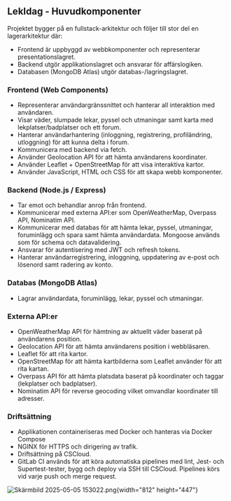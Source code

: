 ## LekIdag - Huvudkomponenter
Projektet bygger på en fullstack-arkitektur och följer till stor del en lagerarkitektur där:

* Frontend är uppbyggd av webbkomponenter och representerar presentationslagret.
* Backend utgör applikationslagret och ansvarar för affärslogiken.
* Databasen (MongoDB Atlas) utgör databas-/lagringslagret.

### **Frontend (Web Components)**

* Representerar användargränssnittet och hanterar all interaktion med användaren.
* Visar väder, slumpade lekar, pyssel och utmaningar samt karta med lekplatser/badplatser och ett forum.
* Hanterar användarhantering (inloggning, registrering, profiländring, utloggning) för att kunna delta i forum.
* Kommunicera med backend via fetch.
* Använder Geolocation API för att hämta användarens koordinater.
* Använder Leaflet + OpenStreetMap för att visa interaktiva kartor.
* Använder JavaScript, HTML och CSS för att skapa webb komponenter.

### **Backend (Node.js / Express)**

* Tar emot och behandlar anrop från frontend.
* Kommunicerar med externa API:er som OpenWeatherMap, Overpass API, Nominatim API.
* Kommunicerar med databas för att hämta lekar, pyssel, utmaningar, foruminlägg och spara samt hämta användardata. Mongoose används som för schema och datavalidering.
* Ansvarar för autentisering med JWT och refresh tokens.
* Hanterar användarregistrering, inloggning, uppdatering av e-post och lösenord samt radering av konto.

### **Databas (MongoDB Atlas)**

* Lagrar användardata, foruminlägg, lekar, pyssel och utmaningar.

### **Externa API:er**

* OpenWeatherMap API för hämtning av aktuellt väder baserat på användarens position.
* Geolocation API för att hämta användarens position i webbläsaren.
* Leaflet för att rita kartor.
* OpenStreetMap för att hämta kartbilderna som Leaflet använder för att rita kartan.
* Overpass API för att hämta platsdata baserat på koordinater och taggar (lekplatser och badplatser).
* Nominatim API för reverse geocoding vilket omvandlar koordinater till adresser.

### **Driftsättning**

* Applikationen containeriseras med Docker och hanteras via Docker Compose
* NGINX för HTTPS och dirigering av trafik.
* Driftsättning på CSCloud.
* GitLab CI används för att köra automatiska pipelines med lint, Jest- och Supertest-tester, bygg och deploy via SSH till CSCloud. Pipelines körs vid varje push och merge request.

![Skärmbild 2025-05-05 153022.png](uploads/c58afc671222b28ecc9b292a311233bc/Sk%C3%A4rmbild_2025-05-05_153022.png){width="812" height="447"}